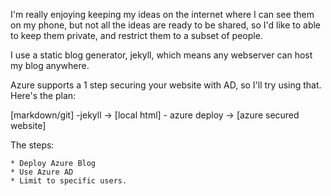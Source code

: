 I'm really enjoying keeping my ideas on the internet where I can see them on my phone, but not all the ideas are ready to be shared, so I'd like to able to keep them private, and restrict them to a subset of people. 

I use a static blog generator, jekyll, which means any webserver can host my blog anywhere. 

Azure supports a 1 step securing your website with AD, so I'll try using that. Here's the plan: 

[markdown/git] -jekyll ->  [local html] - azure deploy -> [azure secured website]

The steps:

    * Deploy Azure Blog
    * Use Azure AD
    * Limit to specific users.